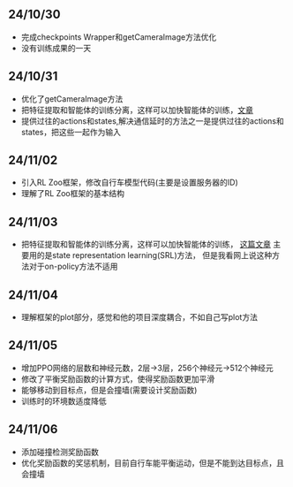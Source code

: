 ## 24/10/30
- 完成checkpoints Wrapper和getCameraImage方法优化
- 没有训练成果的一天
## 24/10/31
- 优化了getCameraImage方法
- 把特征提取和智能体的训练分离，这样可以加快智能体的训练，[文章](https://arxiv.org/pdf/1901.08651#page=1.29)
- 提供过往的actions和states,解决通信延时的方法之一是提供过往的actions和states，把这些一起作为输入
## 24/11/02
- 引入RL Zoo框架，修改自行车模型代码(主要是设置服务器的ID)
- 理解了RL Zoo框架的基本结构
## 24/11/03
- 把特征提取和智能体的训练分离，这样可以加快智能体的训练，
[这篇文章](https://arxiv.org/pdf/1901.08651#page=1.29)
主要用的是state representation learning(SRL)方法，
但是我看网上说这种方法对于on-policy方法不适用
## 24/11/04
- 理解框架的plot部分，感觉和他的项目深度耦合，不如自己写plot方法
## 24/11/05
- 增加PPO网络的层数和神经元数，2层->3层，256个神经元->512个神经元
- 修改了平衡奖励函数的计算方式，使得奖励函数更加平滑
- 能够移动到目标点，但是会撞墙(需要设计奖励函数)
- 训练时的环境数适度降低
## 24/11/06
- 添加碰撞检测奖励函数
- 优化奖励函数的奖惩机制，目前自行车能平衡运动，但是不能到达目标点，且会撞墙